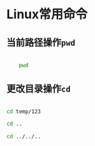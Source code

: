 # Linux常用命令

## 当前路径操作`pwd`

```bash
	
	pwd

```

## 更改目录操作`cd`

```bash

cd temp/123

cd ..

cd ../../..

```

